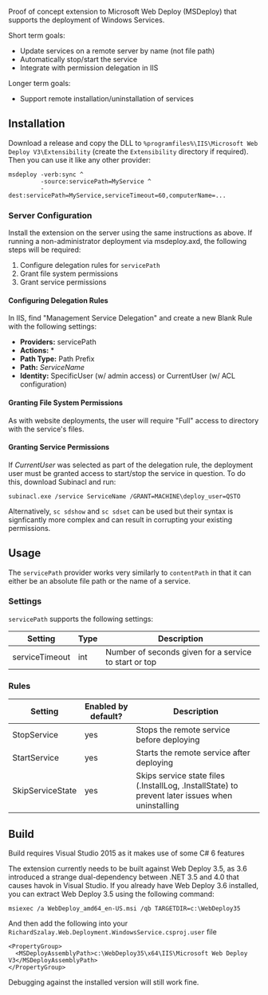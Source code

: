 Proof of concept extension to Microsoft Web Deploy (MSDeploy) that supports the deployment of Windows Services.

Short term goals:

* Update services on a remote server by name (not file path)
* Automatically stop/start the service
* Integrate with permission delegation in IIS

Longer term goals:

* Support remote installation/uninstallation of services

## Installation

Download a release and copy the DLL to `%programfiles%\IIS\Microsoft Web Deploy V3\Extensibility` (create the `Extensibility` directory if required). Then you can use it like any other provider:

```
msdeploy -verb:sync ^
         -source:servicePath=MyService ^
         -dest:servicePath=MyService,serviceTimeout=60,computerName=...
```

### Server Configuration

Install the extension on the server using the same instructions as above. If running a non-administrator deployment via msdeploy.axd, the following steps will be required:

1. Configure delegation rules for `servicePath`
2. Grant file system permissions
3. Grant service permissions

#### Configuring Delegation Rules

In IIS, find "Management Service Delegation" and create a new Blank Rule with the following settings:

- **Providers:** servicePath
- **Actions:** *
- **Path Type:** Path Prefix
- **Path:** *ServiceName*
- **Identity:** SpecificUser (w/ admin access) or CurrentUser (w/ ACL configuration)

#### Granting File System Permissions

As with website deployments, the user will require "Full" access to directory with the service's files.

#### Granting Service Permissions

If _CurrentUser_ was selected as part of the delegation rule, the deployment user must be granted access to start/stop the service in question. To do this, download Subinacl and run:

```
subinacl.exe /service ServiceName /GRANT=MACHINE\deploy_user=QSTO
```

Alternatively, `sc sdshow` and `sc sdset` can be used but their syntax is signficantly more complex and can result in corrupting your existing permissions.

## Usage

The `servicePath` provider works very similarly to `contentPath` in that it can either be an absolute file path or the name of a service.

### Settings

`servicePath` supports the following settings:

Setting       |Type  |Description
--------------|------|-----------
serviceTimeout|int   |Number of seconds given for a service to start or top

### Rules

Setting       |Enabled by default?  |Description
--------------|------|-----------
StopService|yes   |Stops the remote service before deploying
StartService|yes   |Starts the remote service after deploying
SkipServiceState|yes|Skips service state files (.InstallLog, .InstallState) to prevent later issues when uninstalling

## Build

Build requires Visual Studio 2015 as it makes use of some C# 6 features

The extension currently needs to be built against Web Deploy 3.5, as 3.6 introduced a strange dual-dependency between .NET 3.5 and 4.0 that causes havok in Visual Studio. If you already have Web Deploy 3.6 installed, you can extract Web Deploy 3.5 using the following command:

```
msiexec /a WebDeploy_amd64_en-US.msi /qb TARGETDIR=c:\WebDeploy35
```

And then add the following into your `RichardSzalay.Web.Deployment.WindowsService.csproj.user` file

```
<PropertyGroup>
  <MSDeployAssemblyPath>c:\WebDeploy35\x64\IIS\Microsoft Web Deploy V3</MSDeployAssemblyPath>
</PropertyGroup>
```

Debugging against the installed version will still work fine.
